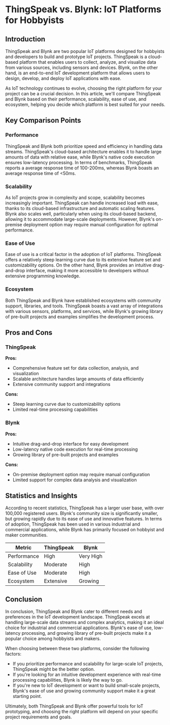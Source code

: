 # ThingSpeak vs. Blynk: IoT Platforms for Hobbyists
## Introduction

ThingSpeak and Blynk are two popular IoT platforms designed for hobbyists and developers to build and prototype IoT projects. ThingSpeak is a cloud-based platform that enables users to collect, analyze, and visualize data from various sources, including sensors and devices. Blynk, on the other hand, is an end-to-end IoT development platform that allows users to design, develop, and deploy IoT applications with ease.

As IoT technology continues to evolve, choosing the right platform for your project can be a crucial decision. In this article, we'll compare ThingSpeak and Blynk based on their performance, scalability, ease of use, and ecosystem, helping you decide which platform is best suited for your needs.

## Key Comparison Points

### Performance
ThingSpeak and Blynk both prioritize speed and efficiency in handling data streams. ThingSpeak's cloud-based architecture enables it to handle large amounts of data with relative ease, while Blynk's native code execution ensures low-latency processing. In terms of benchmarks, ThingSpeak reports a average response time of 100-200ms, whereas Blynk boasts an average response time of <50ms.

### Scalability
As IoT projects grow in complexity and scope, scalability becomes increasingly important. ThingSpeak can handle increased load with ease, thanks to its cloud-based infrastructure and automatic scaling features. Blynk also scales well, particularly when using its cloud-based backend, allowing it to accommodate large-scale deployments. However, Blynk's on-premise deployment option may require manual configuration for optimal performance.

### Ease of Use
Ease of use is a critical factor in the adoption of IoT platforms. ThingSpeak offers a relatively steep learning curve due to its extensive feature set and customizability options. On the other hand, Blynk provides an intuitive drag-and-drop interface, making it more accessible to developers without extensive programming knowledge.

### Ecosystem
Both ThingSpeak and Blynk have established ecosystems with community support, libraries, and tools. ThingSpeak boasts a vast array of integrations with various sensors, platforms, and services, while Blynk's growing library of pre-built projects and examples simplifies the development process.

## Pros and Cons

### ThingSpeak
**Pros:**

* Comprehensive feature set for data collection, analysis, and visualization
* Scalable architecture handles large amounts of data efficiently
* Extensive community support and integrations

**Cons:**

* Steep learning curve due to customizability options
* Limited real-time processing capabilities

### Blynk
**Pros:**

* Intuitive drag-and-drop interface for easy development
* Low-latency native code execution for real-time processing
* Growing library of pre-built projects and examples

**Cons:**

* On-premise deployment option may require manual configuration
* Limited support for complex data analysis and visualization

## Statistics and Insights

According to recent statistics, ThingSpeak has a larger user base, with over 100,000 registered users. Blynk's community size is significantly smaller, but growing rapidly due to its ease of use and innovative features. In terms of adoption, ThingSpeak has been used in various industrial and commercial applications, while Blynk has primarily focused on hobbyist and maker communities.

| Metric        | ThingSpeak       | Blynk       |
|---------------|---------------|---------------|
| Performance   | High          | Very High     |
| Scalability   | Moderate      | High          |
| Ease of Use   | Moderate      | High          |
| Ecosystem     | Extensive     | Growing       |

## Conclusion

In conclusion, ThingSpeak and Blynk cater to different needs and preferences in the IoT development landscape. ThingSpeak excels at handling large-scale data streams and complex analytics, making it an ideal choice for industrial and commercial applications. Blynk's ease of use, low-latency processing, and growing library of pre-built projects make it a popular choice among hobbyists and makers.

When choosing between these two platforms, consider the following factors:

* If you prioritize performance and scalability for large-scale IoT projects, ThingSpeak might be the better option.
* If you're looking for an intuitive development experience with real-time processing capabilities, Blynk is likely the way to go.
* If you're new to IoT development or want to build small-scale projects, Blynk's ease of use and growing community support make it a great starting point.

Ultimately, both ThingSpeak and Blynk offer powerful tools for IoT prototyping, and choosing the right platform will depend on your specific project requirements and goals.